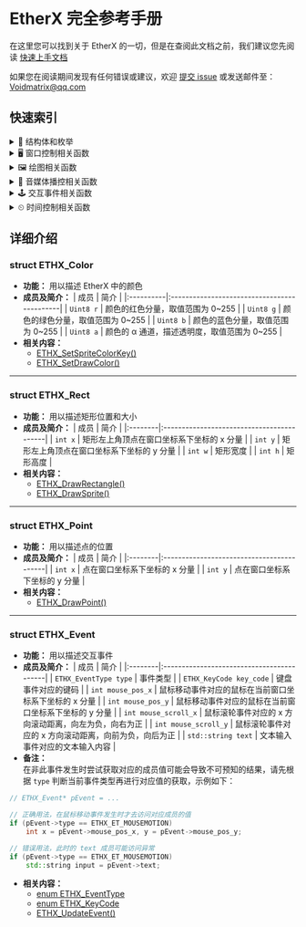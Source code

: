 # EtherX 完全参考手册

在这里您可以找到关于 EtherX 的一切，但是在查阅此文档之前，我们建议您先阅读 [快速上手文档](quick-start.md)

如果您在阅读期间发现有任何错误或建议，欢迎 [提交 issue](https://github.com/VoidmatrixHeathcliff/EtherX/issues) 或发送邮件至： Voidmatrix@qq.com

## 快速索引

<details>
    <summary>💼 结构体和枚举</summary>

+ [struct ETHX_Color](#ETHX_Color)
+ [struct ETHX_Rect](#ETHX_Rect)
+ [struct ETHX_Point](#ETHX_Point)
+ [struct ETHX_Event](#ETHX_Event)
+ [struct ETHX_Sprite](#ETHX_Sprite)
+ [struct ETHX_Font](#ETHX_Font)
+ [struct ETHX_Music](#ETHX_Music)
+ [struct ETHX_Sound](#ETHX_Sound)
+ [enum ETHX_MessageBoxStyle](#ETHX_MessageBoxStyle)
+ [enum ETHX_WindowStyle](#ETHX_WindowStyle)
+ [enum ETHX_SpriteStyle](#ETHX_SpriteStyle)
+ [enum ETHX_FontStyle](#ETHX_FontStyle)
+ [enum ETHX_EventType](#ETHX_EventType)
+ [enum ETHX_KeyCode](#ETHX_KeyCode)
    
</details>

<details>
    <summary>🖥 窗口控制相关函数</summary>
</details>

<details>
    <summary>🖼 绘图相关函数</summary>
</details>

<details>
    <summary>🎼 音媒体播控相关函数</summary>
</details>

<details>
    <summary>🕹 交互事件相关函数</summary>
</details>

<details>
    <summary>⏲ 时间控制相关函数</summary>
</details>

## 详细介绍

<a id="ETHX_Color"></a>
### struct ETHX_Color
+ **功能：** 用以描述 EtherX 中的颜色
+ **成员及简介：**
    | 成员      | 简介                                        |
    |:----------|:--------------------------------------------|
    | `Uint8 r` | 颜色的红色分量，取值范围为 0~255            |
    | `Uint8 g` | 颜色的绿色分量，取值范围为 0~255            |
    | `Uint8 b` | 颜色的蓝色分量，取值范围为 0~255            |
    | `Uint8 a` | 颜色的 α 通道，描述透明度，取值范围为 0~255 |
+ **相关内容：**
    - [ETHX_SetSpriteColorKey()](#ETHX_SetSpriteColorKey)
    - [ETHX_SetDrawColor()](#ETHX_SetDrawColor)

***

<a id="ETHX_Rect"></a>
### struct ETHX_Rect
+ **功能：** 用以描述矩形位置和大小
+ **成员及简介：**
    | 成员    | 简介                                      |
    |:--------|:------------------------------------------|
    | `int x` | 矩形左上角顶点在窗口坐标系下坐标的 x 分量 |
    | `int y` | 矩形左上角顶点在窗口坐标系下坐标的 y 分量 |
    | `int w` | 矩形宽度                                  |
    | `int h` | 矩形高度                                  |
+ **相关内容：**
    - [ETHX_DrawRectangle()](#ETHX_DrawRectangle)
    - [ETHX_DrawSprite()](#ETHX_DrawSprite)

***

<a id="ETHX_Point"></a>
### struct ETHX_Point
+ **功能：** 用以描述点的位置
+ **成员及简介：**
    | 成员    | 简介                                      |
    |:--------|:------------------------------------------|
    | `int x` | 点在窗口坐标系下坐标的 x 分量 |
    | `int y` | 点在窗口坐标系下坐标的 y 分量 |
+ **相关内容：**
    - [ETHX_DrawPoint()](#ETHX_DrawPoint)

***

<a id="ETHX_Event"></a>
### struct ETHX_Event
+ **功能：** 用以描述交互事件
+ **成员及简介：**
    | 成员    | 简介                                      |
    |:--------|:------------------------------------------|
    | `ETHX_EventType type` | 事件类型 |
    | `ETHX_KeyCode key_code` | 键盘事件对应的键码 |
    | `int mouse_pos_x` | 鼠标移动事件对应的鼠标在当前窗口坐标系下坐标的 x 分量 |
    | `int mouse_pos_y` | 鼠标移动事件对应的鼠标在当前窗口坐标系下坐标的 y 分量 |
    | `int mouse_scroll_x` | 鼠标滚轮事件对应的 x 方向滚动距离，向左为负，向右为正 |
    | `int mouse_scroll_y` | 鼠标滚轮事件对应的 x 方向滚动距离，向前为负，向后为正 |
    | `std::string text` | 文本输入事件对应的文本输入内容 |
+ **备注：**  
在非此事件发生时尝试获取对应的成员值可能会导致不可预知的结果，请先根据 `type` 判断当前事件类型再进行对应值的获取，示例如下：
```c++
// ETHX_Event* pEvent = ...

// 正确用法，在鼠标移动事件发生时才去访问对应成员的值
if (pEvent->type == ETHX_ET_MOUSEMOTION)
    int x = pEvent->mouse_pos_x, y = pEvent->mouse_pos_y;

// 错误用法，此时的 text 成员可能访问异常
if (pEvent->type == ETHX_ET_MOUSEMOTION)
    std::string input = pEvent->text;

```
+ **相关内容：**
    - [enum ETHX_EventType](#ETHX_EventType)
    - [enum ETHX_KeyCode](#ETHX_KeyCode)
    - [ETHX_UpdateEvent()](#ETHX_UpdateEvent)
